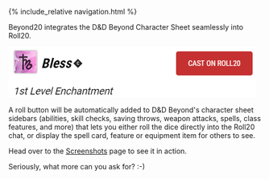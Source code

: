 {% include_relative navigation.html %}

Beyond20 integrates the D&D Beyond Character Sheet seamlessly into Roll20.

![Cast on Roll20](images/cast-on-roll20.png)

A roll button will be automatically added to D&D Beyond's character sheet sidebars (abilities, skill checks, saving throws, weapon attacks, spells, class features, and more) that lets you either roll the dice directly into the Roll20 chat, or display the spell card, feature or equipment item for others to see.

Head over to the [Screenshots](/screenshots) page to see it in action.

Seriously, what more can you ask for? :-)

